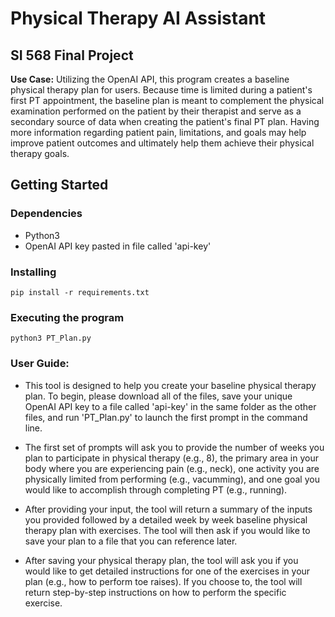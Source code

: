 # Physical Therapy AI Assistant

## SI 568 Final Project
**Use Case:** Utilizing the OpenAI API, this program creates a baseline physical therapy
plan for users. Because time is limited during a patient's first PT appointment,
the baseline plan is meant to complement the physical examination performed on the patient
by their therapist and serve as a secondary source of data when creating the patient's final
PT plan. Having more information regarding patient pain, limitations, and goals may help
improve patient outcomes and ultimately help them achieve their physical therapy goals.

## Getting Started

### Dependencies
- Python3
- OpenAI API key pasted in file called 'api-key'

### Installing
`pip install -r requirements.txt`

### Executing the program
`python3 PT_Plan.py`

### User Guide:
- This tool is designed to help you create your baseline physical therapy plan. To begin, please download all of the files, save your unique OpenAI API key to a file called 'api-key' in the same folder as the other files, and run 'PT_Plan.py' to launch the first prompt in the command line.

- The first set of prompts will ask you to provide the number of weeks you plan to participate in physical therapy (e.g., 8), the primary area in your body where you are experiencing pain (e.g., neck), one activity you are physically limited from performing (e.g., vacumming), and one goal you would like to accomplish through completing PT (e.g., running).

- After providing your input, the tool will return a summary of the inputs you provided followed by a detailed week by week baseline physical therapy plan with exercises. The tool will then ask if you would like to save your plan to a file that you can reference later.

- After saving your physical therapy plan, the tool will ask you if you would like to get detailed instructions for one of the exercises in your plan (e.g., how to perform toe raises). If you choose to, the tool will return step-by-step instructions on how to perform the specific exercise.




